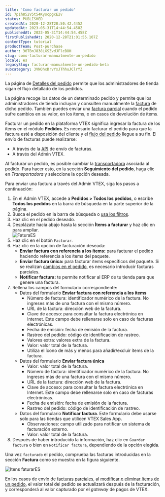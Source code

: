 ```yaml
---
title: 'Como facturar un pedido'
id: 7p1h852V5t54KyscpgxE2v
status: PUBLISHED
createdAt: 2020-12-28T20:50:42.445Z
updatedAt: 2023-05-31T14:44:54.458Z
publishedAt: 2023-05-31T14:44:54.458Z
firstPublishedAt: 2020-12-28T21:01:55.107Z
contentType: tutorial
productTeam: Post-purchase
author: 30TBnJ838LXSZvdJFlcB8H
slug: como-facturar-manualmente-un-pedido
locale: es
legacySlug: facturar-manualmente-un-pedido-beta
subcategory: 3VNOhxDrvYxJThhuJClrYZ
---
```


La página de [Detalles del pedido](https://help.vtex.com/es/tutorial/pagina-de-detalles-del-pedido-interface--2Y75n54Cc9VizrlG1N6ZNl) permite que los administradores de tienda sigan el flujo detallado de los pedidos. 

La página recoge los datos de un determinado pedido y permite que los administradores de tienda incluyan y consulten manualmente la [factura](https://help.vtex.com/es/tracks/pedidos--2xkTisx4SXOWXQel8Jg8sa/2WgQrlHTyVo4hLjhUs1LMT) de dicho pedido. También puedes enviar una [factura parcial](https://help.vtex.com/es/tracks/pedidos--2xkTisx4SXOWXQel8Jg8sa/q9GPspTb9cHlMeAZfdEUe) cuando el pedido sufre cambios en su valor, en los ítems, o en casos de devolución de ítems.

Facturar un pedido en la plataforma VTEX significa ingresar la factura de los ítems en el módulo **Pedidos**. Es necesario facturar el pedido para que la factura esté a disposición del cliente y el [flujo del pedido](https://help.vtex.com/es/tutorial/flujo-de-pedido-en-el-oms--tutorials_196) llegue a su fin. El envío de facturas puede realizarse:

* A través de la [API](https://developers.vtex.com/docs/api-reference/orders-api#post-/api/oms/pvt/orders/-orderId-/invoice) de envío de facturas.
* A través del Admin VTEX.

<div class = "alert alert-info">
Al facturar un pedido, es posible cambiar la <a href="https://help.vtex.com/es/tutorial/transportadoras-na-vtex--7u9duMD5UQa2QQwukAWMcE">transportadora</a> asociada al pedido. Para hacer esto, en la sección <b>Seguimiento del pedido</b>, haga clic en <i>Transportadora</i> y seleccione la opción deseada.
</div>

Para enviar una factura a través del Admin VTEX, siga los pasos a continuación:

1. En el Admin VTEX, accede a **Pedidos > Todos los pedidos**, o escribe **Todos los pedidos** en la barra de búsqueda en la parte superior de la página.  
2. Busca el pedido en la barra de búsqueda o [usa los filtros](https://help.vtex.com/es/tutorial/como-filtrar-pedidos--tutorials_192).  
3. Haz clic en el pedido deseado.
4. Desplázate hacia abajo hasta la sección **Ítems a facturar** y haz clic en<i class = "fas fa-chevron-right"> </i> para ampliar.   
![FaturaES](//images.ctfassets.net/alneenqid6w5/24K1rMqn970zgeKxK81f3Z/a94ecc1266048ad8f4c973a0b9042c5a/FaturaES.png)  
5. Haz clic en el botón `Facturar`. 
6. Haz clic en la opción de facturación deseada:    
    * **Enviar factura con referencia a los ítems:** para facturar el pedido haciendo referencia a los ítems del paquete.
    * **Enviar factura única:** para facturar ítems específicos del paquete. Si se realizan [cambios en el pedido](https://help.vtex.com/es/tutorial/how-to-change-order-items--7jekq618QxgbsOxKkXBjE8), es necesario introducir facturas parciales.  
    * **Notificar factura:** te permite notificar al ERP de tu tienda para que genere una factura.    
7. Rellena los campos del formulario correspondiente:
    * Datos del formulario **Enviar factura con referencia a los ítems**
        * Número de factura: identificador numérico de la factura. No ingreses más de una factura con el mismo número.
        * URL de la factura: dirección web de la factura.
        * Clave de acceso: para consultar la factura electrónica en Internet. Este campo debe rellenarse solo en caso de facturas electrónicas.
        * Fecha de emisión: fecha de emisión de la factura.  
        * Rastreo del pedido: código de identificación de rastreo.  
        * Valores extra: valores extra de la factura.  
        * Valor: valor total de la factura.  
        * Utiliza el ícono de más <i class="fas fa-plus"></i> y menos <i class="fas fa-minus"></i> para añadir/excluir ítems de la factura.  
    * Datos del formulario **Enviar factura única**  
        * Valor: valor total de la factura.  
        * Número de factura: identificador numérico de la factura. No ingreses más de una factura con el mismo número.  
        * URL de la factura: dirección web de la factura.  
        * Clave de acceso: para consultar la factura electrónica en Internet. Este campo debe rellenarse solo en caso de facturas electrónicas.  
        * Fecha de emisión: fecha de emisión de la factura.  
        * Rastreo del pedido: código de identificación de rastreo.  
    * Datos del formulario **Notificar factura**. Este formulario debe usarse solo para las tiendas que utilicen VTEX Sales App.  
        * Observaciones:  campo utilizado para notificar un sistema de facturación externo.  
        * Valor: valor total de la factura.  
8. Después de haber introducido la información, haz clic en `Guardar factura` o bien en `Notificar factura`, dependiendo de la opción elegida.    

Una vez `facturado` el pedido, comprueba las facturas introducidas en la sección **Factura** como se muestra en la figura siguiente.

![Itens faturarES](//images.ctfassets.net/alneenqid6w5/2wScKr5ZaHShpyntCuN0jy/bd9f368f2ac4a319c490bd3c84fe88d3/Itens_faturarES__1_.png)

En los casos de envío de [facturas parciales](https://help.vtex.com/es/tracks/pedidos--2xkTisx4SXOWXQel8Jg8sa/q9GPspTb9cHlMeAZfdEUe), al [modificar o eliminar ítems de un pedido](https://help.vtex.com/es/tutorial/alteracao-de-itens-de-um-pedido-finalizado--tutorials_190), el valor total del pedido se actualizará después de la facturación, y corresponderá al valor capturado por el _gateway_ de pagos de VTEX.

